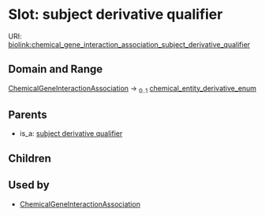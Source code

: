 
# Slot: subject derivative qualifier




URI: [biolink:chemical_gene_interaction_association_subject_derivative_qualifier](https://w3id.org/biolink/vocab/chemical_gene_interaction_association_subject_derivative_qualifier)


## Domain and Range

[ChemicalGeneInteractionAssociation](ChemicalGeneInteractionAssociation.md) &#8594;  <sub>0..1</sub> [chemical_entity_derivative_enum](chemical_entity_derivative_enum.md)

## Parents

 *  is_a: [subject derivative qualifier](subject_derivative_qualifier.md)

## Children


## Used by

 * [ChemicalGeneInteractionAssociation](ChemicalGeneInteractionAssociation.md)
